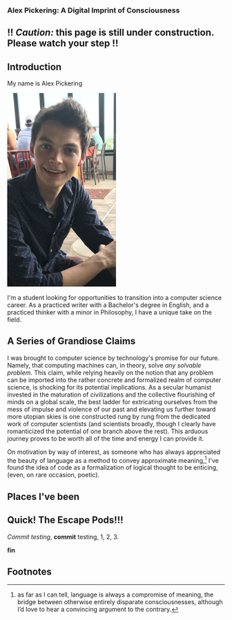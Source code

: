 ### Alex Pickering: A Digital Imprint of Consciousness

## !! _Caution:_ this page is still under construction. Please watch your step !!

## Introduction

My name is Alex Pickering

<img src="img/profile_pic.PNG" width="50%">

<p>
I'm a student looking for opportunities to transition into a computer science career. As a practiced writer with a Bachelor's degree in English, and a practiced thinker with a minor in Philosophy, I have a unique take on the field.
</p>

## A Series of Grandiose Claims

I was brought to computer science by technology's promise for our future. Namely, that computing machines can, in theory, solve _any solvable problem._ This claim, while relying heavily on the notion that any problem can be imported into the rather concrete and formalized realm of computer science, is shocking for its potential implications. As a secular humanist invested in the maturation of civilizations and the collective flourishing of minds on a global scale, the best ladder for extricating ourselves from the mess of impulse and violence of our past and elevating us further toward more utopian skies is one constructed rung by rung from the dedicated work of computer scientists (and scientists broadly, though I clearly have romanticized the potential of one branch above the rest). This arduous journey proves to be worth all of the time and energy I can provide it.

On motivation by way of interest, as someone who has always appreciated the beauty of language as a method to convey approximate meaning,[^1] I've found the idea of code as a formalization of logical thought to be enticing, (even, on rare occasion, poetic).






[^1]: as far as I can tell, language is always a compromise of meaning, the bridge between otherwise entirely disparate consciousnesses, although I’d love to hear a convincing argument to the contrary.

## Places I've been



## Quick! The Escape Pods!!!


_Commit testing_, __commit__ testing, 1, 2, 3.


__fin__


## Footnotes
